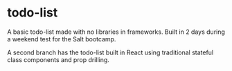 # todo-list

A basic todo-list made with no libraries in frameworks. Built in 2 days during a weekend test for the Salt bootcamp. 

A second branch has the todo-list built in React using traditional stateful class components and prop drilling.
